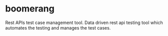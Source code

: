 # boomerang
Rest APIs test case management tool. Data driven rest api testing tool which automates the testing and manages the test cases.
